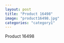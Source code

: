 ```yaml
---
layout: post
title: "Product 16498"
image: "product16498.jpg"
categories: "category1"
---
```

Product 16498
